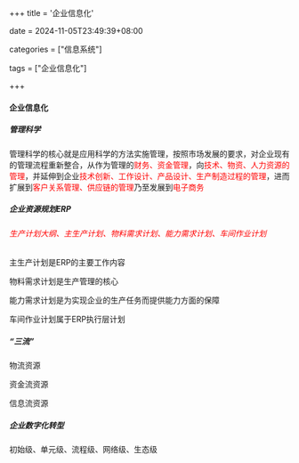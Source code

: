 +++
title = '企业信息化'

date = 2024-11-05T23:49:39+08:00

categories = ["信息系统"]

tags = ["企业信息化"]

+++



#### 企业信息化



##### 管理科学

管理科学的核心就是应用科学的方法实施管理，按照市场发展的要求，对企业现有的管理流程重新整合，从作为管理的<font color='red'>财务、资金管理</font>，向<font color='red'>技术、物资、人力资源的管理</font>，并延伸到企业<font color='red'>技术创新、工作设计、产品设计、生产制造过程的管理</font>，进而扩展到<font color='red'>客户关系管理、供应链的管理</font>乃至发展到<font color='red'>电子商务</font>





##### 企业资源规划ERP

###### <font color='red'>生产计划大纲、主生产计划、物料需求计划、能力需求计划、车间作业计划</font>

主生产计划是ERP的主要工作内容

物料需求计划是生产管理的核心

能力需求计划是为实现企业的生产任务而提供能力方面的保障

车间作业计划属于ERP执行层计划



##### “三流”

物流资源

资金流资源

信息流资源





##### 企业数字化转型

初始级、单元级、流程级、网络级、生态级
